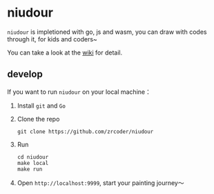 # niudour

`niudour` is impletioned with go, js and wasm, you can draw with codes through it, for kids and coders~

You can take a look at the [wiki](https://github.com/zrcoder/niudour/wiki) for detail.

## develop

If you want to run `niudour` on your local machine：

1. Install `git` and `Go`
2. Clone the repo

    ```shell
    git clone https://github.com/zrcoder/niudour
    ```

3. Run

   ```shell
   cd niudour
   make local
   make run
   ```

4. Open `http://localhost:9999`, start your painting journey～
